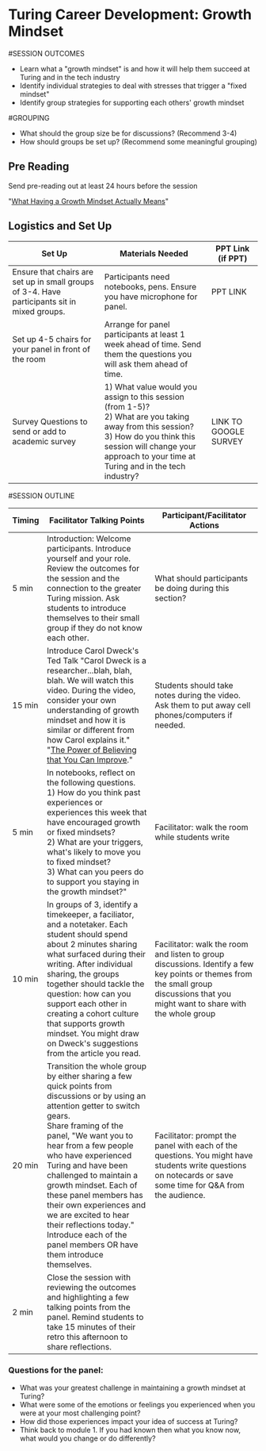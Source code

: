 # Turing Career Development: Growth Mindset


#SESSION OUTCOMES

* Learn what a "growth mindset" is and how it will help them succeed at Turing and in the tech industry
* Identify individual strategies to deal with stresses that trigger a "fixed mindset"
* Identify group strategies for supporting each others' growth mindset

#GROUPING
  
  * What should the group size be for discussions? (Recommend 3-4)
  * How should groups be set up? (Recommend some meaningful grouping)

## Pre Reading 
Send pre-reading out at least 24 hours before the session

"[What Having a Growth Mindset Actually Means](https://hbr.org/2016/01/what-having-a-growth-mindset-actually-means)"


## Logistics and Set Up

| Set Up | Materials Needed | PPT Link (if PPT)|
| ------ | ---------------- | ---------------- |
| Ensure that chairs are set up in small groups of 3-4. Have participants sit in mixed groups.    | Participants need notebooks, pens.  Ensure you have microphone for panel. | PPT LINK |
| Set up 4-5 chairs for your panel in front of the room  | Arrange for panel participants at least 1 week ahead of time.  Send them the questions you will ask them ahead of time.  |  |
| Survey Questions to send or add to academic survey  | 1) What value would you assign to this session (from 1-5)? <br> 2) What are you taking away from this session? <br> 3) How do you think this session will change your approach to your time at Turing and in the tech industry?  | LINK TO GOOGLE SURVEY |

#SESSION OUTLINE

| Timing        | Facilitator Talking Points           | Participant/Facilitator Actions  |
| ------------- | ------------- | ----- |
| 5 min      |  Introduction: Welcome participants.  Introduce yourself and your role.  Review the outcomes for the session and the connection to the greater Turing mission.  Ask students to introduce themselves to their small group if they do not know each other.  | What should participants be doing during this section? |
| 15 min | Introduce Carol Dweck's Ted Talk "Carol Dweck is a researcher...blah, blah, blah.  We will watch this video.  During the video, consider your own understanding of growth mindset and how it is similar or different from how Carol explains it."  "[The Power of Believing that You Can Improve](https://www.ted.com/talks/carol_dweck_the_power_of_believing_that_you_can_improve)." |  Students should take notes during the video.  Ask them to put away cell phones/computers if needed. |
| 5 min | In notebooks, reflect on the following questions. <br> 1) How do you think past experiences or experiences this week that have encouraged growth or fixed mindsets? <br> 2) What are your triggers, what's likely to move you to fixed mindset? <br> 3) What can you peers do to support you staying in the growth mindset?" | Facilitator: walk the room while students write|
| 10 min | In groups of 3, identify a timekeeper, a faciliator, and a notetaker.  Each student should spend about 2 minutes sharing what surfaced during their writing. After individual sharing, the groups together should tackle the question: how can you support each other in creating a cohort culture that supports growth mindset. You might draw on Dweck's suggestions from the article you read.| Facilitator: walk the room and listen to group discussions.  Identify a few key points or themes from the small group discussions that you might want to share with the whole group |
| 20 min | Transition the whole group by either sharing a few quick points from discussions or by using an attention getter to switch gears.  <br> Share framing of the panel, "We want you to hear from a few people who have experienced Turing and have been challenged to maintain a growth mindset.  Each of these panel members has their own experiences and we are excited to hear their reflections today."  <br>  Introduce each of the panel members OR have them introduce themselves.  | Facilitator: prompt the panel with each of the questions.  You might have students write questions on notecards or save some time for Q&A from the audience. |
|  2 min |  Close the session with reviewing the outcomes and highlighting a few talking points from the panel.  Remind students to take 15 minutes of their retro this afternoon to share reflections. |  |



### Questions for the panel:
* What was your greatest challenge in maintaining a growth mindset at Turing?
* What were some of the emotions or feelings you experienced when you were at your most challenging point?
* How did those experiences impact your idea of success at Turing?
* Think back to module 1. If you had known then what you know now, what would you change or do differently?



